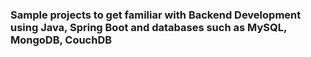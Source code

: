 ### Sample projects to get familiar with Backend Development using Java, Spring Boot and databases such as MySQL, MongoDB, CouchDB
